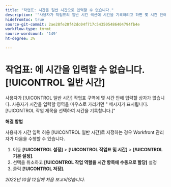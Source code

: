 ```yaml
---
title: "작업표: 시간을 일반 시간으로 입력할 수 없습니다."
description: '"사용자가 작업표의 일반 시간 섹션에 시간을 기록하려고 하면 몇 시간 안에 입력할 상자가 없습니다. 사용자가 시간을 입력할 영역을 마우스로 가리키면 Select a job title to log hours 메시지가 표시됩니다.'
hidefromtoc: true
source-git-commit: 2ae28fe20f42dc04f717c543505486404794fb4e
workflow-type: tm+mt
source-wordcount: '149'
ht-degree: 3%

---
```



# 작업표: 에 시간을 입력할 수 없습니다. [!UICONTROL 일반 시간]

사용자가 [!UICONTROL 일반 시간] 작업표 구역에 몇 시간 안에 입력할 상자가 없습니다. 사용자가 시간을 입력할 영역을 마우스로 가리키면 &quot; 메시지가 표시됩니다.[!UICONTROL 작업 제목을 선택하여 시간을 기록합니다.]&quot;

**해결 방법**

사용자가 시간 입력 허용 [!UICONTROL 일반 시간]로 지정하는 경우 Workfront 관리자가 다음을 수행할 수 있습니다.

1. 이동 **[!UICONTROL 설정]** > **[!UICONTROL 작업표 및 시간]** > **[!UICONTROL 기본 설정]**.
1. 선택을 취소하고 **[!UICONTROL 작업 역할을 시간 항목에 수동으로 할당]** 설정
1. 클릭 **[!UICONTROL 저장]**.

_2022년 10월 12일에 처음 보고되었습니다._


